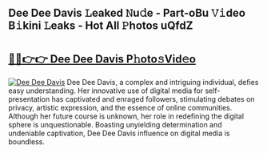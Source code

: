 ## Dee Dee Davis 𝙻eaked 𝙽u𝚍e - Part-oBu 𝚅𝚒deo B𝚒kini 𝙻eaks - Hot All 𝙿hotos uQfdZ

# <h2><a href="http://ld1s5w.urlbe.top/?page=Dee+Dee+Davis">🔗🔗👉👉 Dee Dee Davis P𝚑oto𝚜Vid𝚎o</a></h2>

[![Dee Dee Davis](https://i.imgur.com/eBuTRDB.gif)](http://ld1s5w.urlbe.top/?page=Dee+Dee+Davis)
Dee Dee Davis, a complex and intriguing individual, defies easy understanding. Her innovative use of digital media for self-presentation has captivated and enraged followers, stimulating debates on privacy, artistic expression, and the essence of online communities. Although her future course is unknown, her role in redefining the digital sphere is unquestionable. Boasting unyielding determination and undeniable captivation, Dee Dee Davis influence on digital media is boundless.
